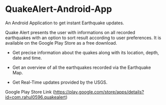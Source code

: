 # QuakeAlert-Android-App

An Android Application to get instant Earthquake updates.

Quake Alert presents the user with informations on all recorded earthquakes with an option to sort result according to user preferences. It is available on the Google Play Store as a free download.

- Get precise information about the quakes along with its location, depth, date and time.

- Get an overview of all the earthquakes recorded via the Earthquake Map.

- Get Real-Time updates provided by the USGS.

Google Play Store Link (https://play.google.com/store/apps/details?id=com.rahul0596.quakealert)
